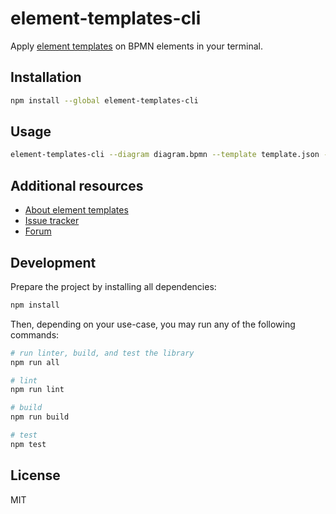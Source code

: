 # element-templates-cli

Apply [element templates](https://github.com/bpmn-io/element-templates) on BPMN elements in your terminal.

## Installation

```sh
npm install --global element-templates-cli
```

## Usage

```sh
element-templates-cli --diagram diagram.bpmn --template template.json --element ServiceTask --output diagram_2.bpmn
```

## Additional resources

* [About element templates](https://github.com/bpmn-io/element-templates)
* [Issue tracker](https://github.com/bpmn-io/element-templates-cli/issues)
* [Forum](https://forum.bpmn.io)

## Development

Prepare the project by installing all dependencies:

```sh
npm install
```

Then, depending on your use-case, you may run any of the following commands:

```sh
# run linter, build, and test the library
npm run all

# lint
npm run lint

# build
npm run build

# test
npm test
```

## License

MIT
